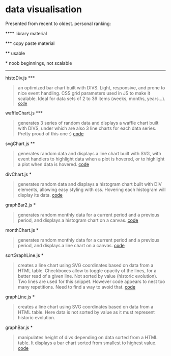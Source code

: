 # data visualisation
Presented from recent to oldest.
personal ranking:

**** library material

*** copy paste material

**  usable

\*   noob beginnings, not scalable

<hr/>

histoDiv.js ***
> an optimized bar chart built with DIVS. Light, responsive, and prone to nice event handling. CSS grid parameters used in JS to make it scalable. Ideal for data sets of 2 to 36 items (weeks, months, years...).
<code>[code](https://github.com/graphieros/data-visualisation/blob/master/js/histoDiv.js)</code>

waffleChart.js ***
> generates 3 series of random data and displays a waffle chart built with DIVS, under which are also 3 line charts for each data series. Pretty proud of this one :)
[code](https://github.com/graphieros/data-visualisation/blob/master/js/waffleChart.js)

svgChart.js **
> generates random data and displays a line chart built with SVG, with event handlers to highlight data when a plot is hovered, or to highlight a plot when data is hovered.
[code](https://github.com/graphieros/data-visualisation/blob/master/js/svgChart.js)

divChart.js *
> generates random data and displays a histogram chart built with DIV elements, allowing easy styling with css. Hovering each histogram will display its data.
[code](https://github.com/graphieros/data-visualisation/blob/master/js/divChart.js)

graphBar2.js *
> generates random monthly data for a current period and a previous period, and displays a histogram chart on a canvas.
[code](https://github.com/graphieros/data-visualisation/blob/master/js/graphBar2.js)

monthChart.js *
> generates random monthly data for a current period and a previous period, and displays a line chart on a canvas.
[code](https://github.com/graphieros/data-visualisation/blob/master/js/monthChart.js)

sortGraphLine.js *
> creates a line chart using SVG coordinates based on data from a HTML table. Checkboxes allow to toggle opacity of the lines, for a better read of a given line. Not sorted by value (historic evolution). Two lines are used for this snippet. However code appears to nest too many repetitions. Need to find a way to avoid that.
[code](https://github.com/graphieros/data-visualisation/blob/master/js/sortGraphLine.js)

graphLine.js *
> creates a line chart using SVG coordinates based on data from a HTML table. Here data is not sorted by value as it must represent historic evolution.

graphBar.js *
> manipulates height of divs depending on data sorted from a HTML table. It displays a bar chart sorted from smallest to highest value.
[code](https://github.com/graphieros/data-visualisation/blob/master/js/graphBar.js)
